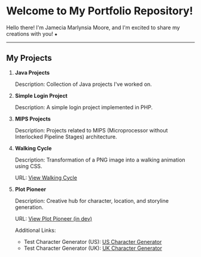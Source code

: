 # Welcome to My Portfolio Repository!

Hello there! I'm Jamecia Marlynsia Moore, and I'm excited to share my creations with you! ⁕

---

## My Projects

1. **Java Projects**
   
   Description: Collection of Java projects I've worked on.
   
2. **Simple Login Project**
   
   Description: A simple login project implemented in PHP.
   
3. **MIPS Projects**
   
   Description: Projects related to MIPS (Microprocessor without Interlocked Pipeline Stages) architecture.
   
4. **Walking Cycle**
   
   Description: Transformation of a PNG image into a walking animation using CSS.
   
   URL: [View Walking Cycle](https://jamecia-portfolio.netlify.app/walking-cycle)

5. **Plot Pioneer**
   
   Description: Creative hub for character, location, and storyline generation.
   
   URL: [View Plot Pioneer (in dev)](https://splendid-marzipan-1f5ffc.netlify.app/)

   Additional Links:
   - Test Character Generator (US): [US Character Generator](https://splendid-marzipan-1f5ffc.netlify.app/generate/us/menu/character-generator)
   - Test Character Generator (UK): [UK Character Generator](https://splendid-marzipan-1f5ffc.netlify.app/generate/uk/menu/character-generator)

